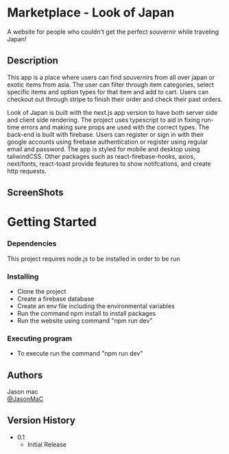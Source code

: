 # Marketplace - Look of Japan

A website for people who couldn't get the perfect souvernir while traveling Japan!

## Description

This app is a place where users can find souvernirs from all over japan or exotic items from asia. The user can filter through item categories, select specific items and option types for that item and add to cart. Users can checkout out through stripe to finish their order and check their past orders.

Look of Japan is built with the next.js app version to have both server side and client side rendering. The project uses typescript to aid in fixing run-time errors and making sure props are used with the correct types. The back-end is built with firebase. Users can register or sign in with their google accounts using firebase authentication or register using regular email and password. The app is styled for mobile and desktop using taliwindCSS. Other packages such as react-firebase-hooks, axios, next/fonts, react-toast provide features to show notifcations, and create http requests.

## ScreenShots

# Getting Started

### Dependencies

This project requires node.js to be installed in order to be run

### Installing

- Clone the project
- Create a firebase database
- Create an env file including the environmental variables
- Run the command npm install to install packages
- Run the website using command "npm run dev"

### Executing program

- To execute run the command "npm run dev"

## Authors

Jason mac  
[@JasonMaC](https://github.com/JasonMac123/)

## Version History

- 0.1
  - Initial Release
